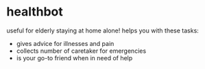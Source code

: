 # healthbot
useful for elderly staying at home alone!
helps you with these tasks:
- gives advice for illnesses and pain
- collects number of caretaker for emergencies
- is your go-to friend when in need of help
